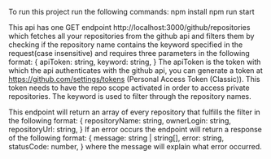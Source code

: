 To run this project run the following commands:
npm install
npm run start

This api has one GET endpoint http://localhost:3000/github/repositories which fetches all your repositories from the github api and filters them by checking if the repository name contains the keyword specified in the request(case insensitive) and requires three parameters in the following format:
{
apiToken: string,
keyword: string,
}
The apiToken is the token with which the api authenticates with the github api, you can generate a token at https://github.com/settings/tokens (Personal Access Token (Classic)). This token needs to have the repo scope activated in order to access private repositories.
The keyword is used to filter through the repository names.

This endpoint will return an array of every repository that fulfills the filter in the following format:
{
repositoryName: string,
ownerLogin: string,
repositoryUrl: string,
}
If an error occurs the endpoint will return a response of the following format:
{
message: string | string[],
error: string,
statusCode: number,
}
where the message will explain what error occurred.
